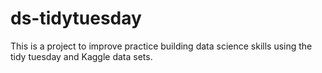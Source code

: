 # ds-tidytuesday

This is a project to improve practice building data science skills using the tidy tuesday and Kaggle data sets. 

